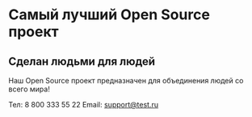 # Самый лучший Open Source проект

## Сделан людьми для людей

Наш Open Source проект предназначен для объединения людей со всего мира!

Тел: 8 800 333 55 22
Email: <support@test.ru>
